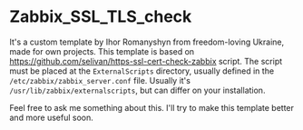 # Zabbix_SSL_TLS_check

It's a custom template by Ihor Romanyshyn from freedom-loving Ukraine, made for own projects. This template is based on https://github.com/selivan/https-ssl-cert-check-zabbix script. The script must be placed at the `ExternalScripts` directory, usually defined in the `/etc/zabbix/zabbix_server.conf` file. Usually it's `/usr/lib/zabbix/externalscripts`, but can differ on your installation.

Feel free to ask me something about this. I'll try to make this template better and more useful soon.
